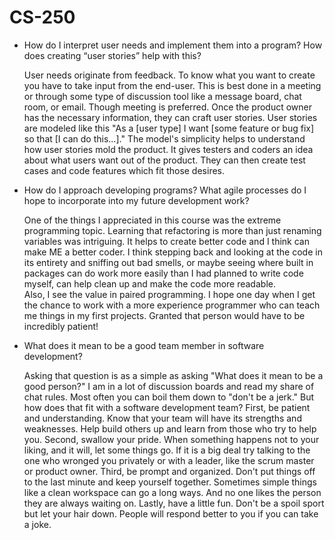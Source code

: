 # CS-250
* How do I interpret user needs and implement them into a program? How does creating “user stories” help with this?
   
   User needs originate from feedback.  To know what you want to create you have to take input from the end-user.  This is best done in a meeting or through some type of discussion tool like a message board, chat room, or email.  Though meeting is preferred.  Once the product owner has the necessary information, they can craft user stories.  User stories are modeled like this "As a [user type] I want [some feature or bug fix] so that [I can do this...]."  The model's simplicity helps to understand how user stories mold the product.  It gives testers and coders an idea about what users want out of the product.  They can then create test cases and code features which fit those desires.
   
* How do I approach developing programs? What agile processes do I hope to incorporate into my future development work?

   One of the things I appreciated in this course was the extreme programming topic.  Learning that refactoring is more than just renaming variables was intriguing.  It helps to create better code and I think can make ME a better coder.  I think stepping back and looking at the code in its entirety and sniffing out bad smells, or maybe seeing where built in packages can do work more easily than I had planned to write code myself, can help clean up and make the code more readable.  
   Also, I see the value in paired programming.  I hope one day when I get the chance to work with a more experience programmer who can teach me things in my first projects.  Granted that person would have to be incredibly patient!

* What does it mean to be a good team member in software development?

   Asking that question is as a simple as asking "What does it mean to be a good person?"  I am in a lot of discussion boards and read my share of chat rules.  Most often you can boil them down to "don't be a jerk."  But how does that fit with a software development team?  First, be patient and understanding.  Know that your team will have its strengths and weaknesses.  Help build others up and learn from those who try to help you.  Second, swallow your pride.  When something happens not to your liking, and it will, let some things go.  If it is a big deal try talking to the one who wronged you privately or with a leader, like the scrum master or product owner.  Third, be prompt and organized.  Don't put things off to the last minute and keep yourself together.  Sometimes simple things like a clean workspace can go a long ways.  And no one likes the person they are always waiting on.  Lastly, have a little fun.  Don't be a spoil sport but let your hair down.  People will respond better to you if you can take a joke.  
